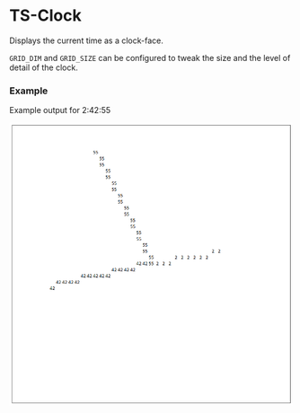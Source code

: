 # TS-Clock

Displays the current time as a clock-face.

`GRID_DIM` and `GRID_SIZE` can be configured to tweak the size and the level of detail of the clock.

### Example
Example output for 2:42:55

![Example Time](/images/example.png)